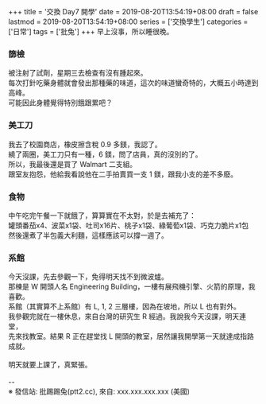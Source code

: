 +++
title = '交換 Day7 開學'
date = 2019-08-20T13:54:19+08:00
draft = false
lastmod = 2019-08-20T13:54:19+08:00
series = ['交換學生']
categories = ['日常']
tags = ['批兔']
+++
早上沒事，所以睡很晚。
### 篩檢
被注射了試劑，星期三去檢查有沒有腫起來。<br>
每次打針吃藥身體就會發出那種藥的味道，這次的味道蠻奇特的，大概五小時達到高峰。<br>
可能因此身體覺得特別餓跟累吧？
### 美工刀
我去了校園商店，橡皮擦含稅 0.9 多鎂，我認了。<br>
繞了兩圈，美工刀只有一種，6 鎂，問了店員，真的沒別的了。<br>
所以，我最後還是買了 Walmart 二支組。<br>
跟室友抱怨，他給我看說他在二手拍賣買一支 1 鎂，跟我小支的差不多廢。<br>
### 食物
中午吃完午餐一下就餓了，算算實在不太對，於是去補充了：<br>
罐頭番茄x4、波菜x1袋、吐司x16片、桃子x1袋、綠葡萄x1袋、巧克力脆片x1包<br>
然後還煮了半包義大利麵，這樣應該可以撐一週了。
### 系館
今天沒課，先去參觀一下，免得明天找不到微波爐。<br>
那棟是 W 開頭人名 Engineering Building，一樓有展飛機引擎、火箭的原理，我喜歡。<br>
系館（其實算不上系館）有 L, 1, 2 三層樓，因為在坡地，所以 L 也有對外。<br>
我參觀完就在一樓休息，來自台灣的研究生 R 經過。我說我今天沒課，明天連堂，<br>
先來找教室。結果 R 正在趕堂找 L 開頭的教室，居然讓我開學第一天就達成指路成就。<br>
<br>
明天就要上課了，真緊張。<br>
<br>
--<br>
※ 發信站: 批踢踢兔(ptt2.cc), 來自: xxx.xxx.xxx.xxx (美國)<br>

